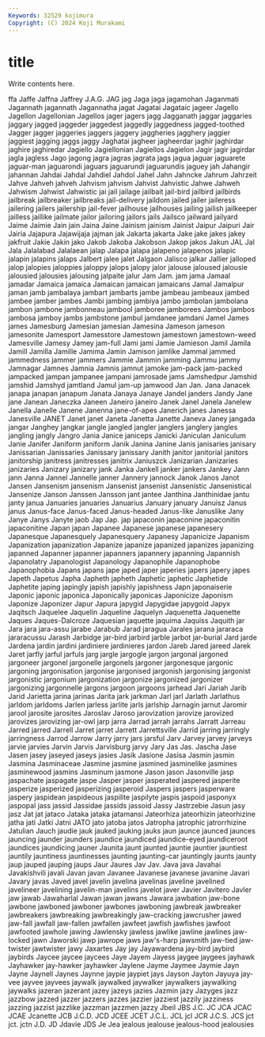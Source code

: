 ```yaml
---
Keywords: 32529 kojimura
Copyright: (C) 2024 Koji Murakami
---
```


# title

Write contents here.



ffa Jaffe
Jaffna Jaffrey J.A.G. JAG jag Jaga jaga jagamohan Jaganmati Jagannath
jagannath Jagannatha jagat Jagatai Jagataic jageer Jagello Jagellon Jagellonian Jagellos
jager jagers jagg Jagganath jaggar jaggaries jaggary jagged jaggeder jaggedest
jaggedly jaggedness jagged-toothed Jagger jagger jaggeries jaggers jaggery jaggheries jagghery
jaggier jaggiest jagging jaggs jaggy Jaghatai jagheer jagheerdar jaghir jaghirdar
jaghire jaghiredar Jagiello Jagiellonian Jagiellos Jagielon Jagir jagir jagirdar jagla
jagless Jago jagong jagra jagras jagrata jags jagua jaguar jaguarete
jaguar-man jaguarondi jaguars jaguarundi jaguarundis jaguey jah Jahangir jahannan Jahdai
Jahdal Jahdiel Jahdol Jahel Jahn Jahncke Jahrum Jahrzeit Jahve Jahveh
jahveh Jahvism jahvism Jahvist Jahvistic Jahwe Jahweh Jahwism Jahwist Jahwistic
jai jail jailage jailbait jail-bird jailbird jailbirds jailbreak jailbreaker jailbreaks
jail-delivery jaildom jailed jailer jaileress jailering jailers jailership jail-fever jailhouse
jailhouses jailing jailish jailkeeper jailless jaillike jailmate jailor jailoring jailors
jails Jailsco jailward jailyard Jaime Jaimie Jain jain Jaina Jaine
Jainism jainism Jainist Jaipur Jaipuri Jair Jairia Jajapura Jajawijaja jajman
jak Jakarta jakarta Jake jake jakes jakey jakfruit Jakie Jakin
jako Jakob Jakoba Jakobson Jakop jakos Jakun JAL Jal Jala
Jalalabad Jalalaean jalap Jalapa jalapa jalapeno jalapenos jalapic jalapin jalapins
jalaps Jalbert jalee jalet Jalgaon Jalisco jalkar Jallier jalloped jalop
jalopies jaloppies jaloppy jalops jalopy jalor jalouse jaloused jalousie jalousied
jalousies jalousing jalpaite jalur Jam Jam. jam jama Jamaal jamadar
Jamaica jamaica Jamaican jamaican jamaicans Jamal Jamalpur jaman jamb jambalaya
jambart jambarts jambe jambeau jambeaux jambed jambee jamber jambes Jambi
jambing jambiya jambo jambolan jambolana jambon jambone jambonneau jambool jamboree
jamborees Jambos jambos jambosa jamboy jambs jambstone jambul jamdanee jamdani
Jamel James james Jamesburg Jamesian jamesian Jamesina Jameson jameson jamesonite
Jamesport Jamesstore Jamestown jamestown jamestown-weed Jamesville Jamesy Jamey jam-full Jami
jami Jamie Jamieson Jamil Jamila Jamill Jamilla Jamille Jamima Jamin
Jamison jamlike Jammal jammed jammedness jammer jammers Jammie Jammin jamming
Jammu jammy Jamnagar Jamnes Jamnia Jamnis jamnut jamoke jam-pack jam-packed
jampacked jampan jampanee jampani jamrosade jams Jamshedpur Jamshid jamshid Jamshyd
jamtland Jamul jam-up jamwood Jan Jan. Jana Janacek janapa janapan
janapum Janata Janaya Janaye Jandel janders Jandy Jane jane Janean
Janeczka Janeen Janeiro janeiro Janek Janel Janela Janelew Janella Janelle
Janene Janenna jane-of-apes Janerich janes Janessa Janesville JANET Janet janet
Janeta Janetta Janette Janeva Janey jangada jangar Janghey jangkar jangle
jangled jangler janglers janglery jangles jangling jangly Jangro Jania Janice
janiceps Janicki Janiculan Janiculum Janie Janifer Janiform janiform Janik Janina
Janine Janis janisaries janisary Janissarian Janissaries Janissary janissary Janith janitor
janitorial janitors janitorship janitress janitresses janitrix Janiuszck Janizarian Janizaries janizaries
Janizary janizary jank Janka Jankell janker jankers Jankey Jann jann
Janna Jannel Jannelle janner Jannery jannock Janok Janos Janot Jansen
Jansenism jansenism Jansenist jansenist Jansenistic Jansenistical Jansenize Janson Janssen Jansson
jant jantee Janthina Janthinidae jantu janty janua Januaries januaries Januarius
January january Januisz Janus janus Janus-face Janus-faced Janus-headed Janus-like Januslike
Jany Janye Janys Janyte jaob Jap Jap. jap japaconin japaconine
japaconitin japaconitine Japan japan Japanee Japanese japanese japanesery Japanesque Japanesquely
Japanesquery Japanesy Japanicize Japanism Japanization japanization Japanize japanize japanized japanizes
japanizing japanned Japanner japanner japanners japannery japanning Japannish Japanolatry Japanologist
Japanology Japanophile Japanophobe Japanophobia Japans japans jape japed japer japeries
japers japery japes Japeth Japetus Japha Japheth japheth Japhetic japhetic
Japhetide Japhetite japing japingly japish japishly japishness Japn japonaiserie Japonic
japonic japonica Japonically japonicas Japonicize Japonism Japonize Japonizer Japur Japura
japygid Japygidae japygoid Japyx Jaqitsch Jaquelee Jaquelin Jaqueline Jaquelyn Jaquenetta
Jaquenette Jaques Jaques-Dalcroze Jaquesian jaquette jaquima Jaquiss Jaquith jar Jara
jara jara-assu jarabe Jarabub Jarad jaragua Jarales jarana jararaca jararacussu
Jarash Jarbidge jar-bird jarbird jarble jarbot jar-burial Jard jarde Jardena
jardin jardini jardiniere jardinieres jardon Jareb Jared jareed Jarek Jaret
jarfly jarful jarfuls jarg jargle jargogle jargon jargonal jargoned jargoneer
jargonel jargonelle jargonels jargoner jargonesque jargonic jargoning jargonisation jargonise jargonised
jargonish jargonising jargonist jargonistic jargonium jargonization jargonize jargonized jargonizer jargonizing
jargonnelle jargons jargoon jargoons jarhead Jari Jariah Jarib Jarid Jarietta
jarina jarinas Jarita jark jarkman Jarl jarl Jarlath Jarlathus jarldom
jarldoms Jarlen jarless jarlite jarls jarlship Jarnagin jarnut Jaromir jarool
jarosite jarosites Jaroslav Jaroso jarovization jarovize jarovized jarovizes jarovizing jar-owl
jarp jarra Jarrad jarrah jarrahs Jarratt Jarreau Jarred jarred Jarrell
Jarret jarret Jarrett Jarrettsville Jarrid jarring jarringly jarringness Jarrod Jarrow
Jarry jarry jars jarsful Jarv Jarvey jarvey jarveys jarvie jarvies
Jarvin Jarvis Jarvisburg jarvy Jary Jas Jas. Jascha Jase Jasen
jasey jaseyed jaseys jasies Jasik Jasione Jasisa Jasmin jasmin Jasmina
Jasminaceae Jasmine jasmine jasmined jasminelike jasmines jasminewood jasmins Jasminum jasmone
Jason jason Jasonville jasp jaspachate jaspagate jaspe Jasper jasper jasperated
jaspered jasperite jasperize jasperized jasperizing jasperoid Jaspers jaspers jasperware jaspery
jaspidean jaspideous jaspilite jaspilyte jaspis jaspoid jasponyx jaspopal jass jassid
Jassidae jassids jassoid Jassy Jastrzebie Jasun jasy jasz Jat jat
jataco Jataka jataka jatamansi Jateorhiza jateorhizin jateorhizine jatha jati Jatki
Jatni JATO jato jatoba jatos Jatropha jatrophic jatrorrhizine Jatulian Jauch
jaudie jauk jauked jauking jauks jaun jaunce jaunced jaunces jauncing
jaunder jaunders jaundice jaundiced jaundice-eyed jaundiceroot jaundices jaundicing jauner Jaunita
jaunt jaunted jauntie jauntier jauntiest jauntily jauntiness jauntinesses jaunting jaunting-car
jauntingly jaunts jaunty jaup jauped jauping jaups Jaur Jaures Jav
Jav. Java java Javahai Javakishvili javali Javan javan Javanee Javanese
javanese javanine Javari Javary javas Javed javel javelin javelina javelinas
javeline javelined javelineer javelining javelin-man javelins javelot javer Javier Javitero
Javler jaw jawab Jawaharlal Jawan jawan jawans Jawara jawbation jaw-bone
jawbone jawboned jawboner jawbones jawboning jawbreak jawbreaker jawbreakers jawbreaking jawbreakingly
jaw-cracking jawcrusher jawed jaw-fall jawfall jaw-fallen jawfallen jawfeet jawfish jawfishes
jawfoot jawfooted jawhole jawing Jawlensky jawless jawlike jawline jawlines jaw-locked
jawn Jaworski jawp jawrope jaws jaw's-harp jawsmith jaw-tied jaw-twister jawtwister
jawy Jaxartes Jay jay Jayawardena jay-bird jaybird jaybirds Jaycee jaycee
jaycees Jaye Jayem Jayess jaygee jaygees jayhawk Jayhawker jay-hawker jayhawker
Jaylene Jayme Jaymee Jaymie Jayn Jayne Jaynell Jaynes Jaynne jaypie
jaypiet jays Jayson Jayton Jayuya jay-vee jayvee jayvees jaywalk jaywalked
jaywalker jaywalkers jaywalking jaywalks jazeran jazerant jazey jazeys jazies Jazmin
jazy Jazyges jazz jazzbow jazzed jazzer jazzers jazzes jazzier jazziest
jazzily jazziness jazzing jazzist jazzlike jazzman jazzmen jazzy Jbeil JBS
J.C. JC JCA JCAC JCAE Jcanette JCB J.C.D. JCD JCEE
JCET J.C.L. JCL jcl JCR J.C.S. JCS jct jct. jctn
J.D. JD Jdavie JDS Je Jea jealous jealouse jealous-hood jealousies
